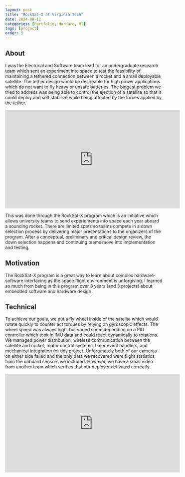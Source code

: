 ```yaml
---
layout: post
title: "RockSat-X at Virginia Tech"
date: 2024-08-12
categories: [Portfolio, Hardare, VT]
tags: [project]
order: 5
---
```



## About
I was the Electrical and Software team lead for an undergraduate research team which sent an experiment into space to test the feasibility of maintaining a tethered connection between a rocket and a small deployable satellite. The tether design would be desireable for high power applications which do not want to fly heavy or unsafe batteries. The biggest problem we tried to address was being able to control the ejection of a satellite so that it could deploy and self stabilize while being affected by the forces applied by the tether.

<iframe width="560" height="315" src="https://youtube.com/shorts/mmBgPZfS1bI?feature=share" frameborder="0" allowfullscreen></iframe>

This was done through the RockSat-X program which is an initiative which allows university teams to send experiements into space each year aboard a sounding rocket. There are limited spots so teams compete in a down selection process by delivering major presentations to the organizers of the program. After a conceptual, preliminary and critical design review, the down selection happens and continuing teams move into implementation and testing. 

## Motivation
The RockSat-X program is a great way to learn about complex hardware-software interfacing as the space flight environment is unforgiving. I learned so much from being in this program over 3 years (and 3 projects) about embedded software and hardware design.

## Technical
To achieve our goals, we put a fly wheel inside of the satelite which would rotate quickly to counter act torques by relying on gyroscopic effects. The wheel speed was always high, but varied some depending on a PID controller which took in IMU data and could react dynamically to rotations. We managed power distribution, wireless communication between the satellite and rocket, motor control systems, timer event handlers, and mechanical integration for this project. Unfortunately both of our cameras on either side failed and the only data we recovered were flight statistics from the onboard sensors we included. However, we have a small video from another team which verifies that our deployer activated correctly.

<iframe width="560" height="315" src="https://youtu.be/k0odcW810p4" frameborder="0" allowfullscreen></iframe>
